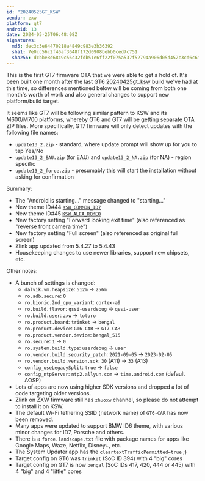 ```yaml
---
id: "20240525GT_KSW"
vendor: zxw
platform: gt7
android: 13
date: 2024-05-25T06:48:08Z
signatures:
  md5: dec3c3e64470218a4849c983e3b36392
  sha1: 7e0cc56c2f46af3648f172d0908bebb0ced7c751
  sha256: dcbbe8d68c9c56c32fdb51e6ff22f075a537f52794a906d05d452c3cd6c6fe7c
---
```

This is the first GT7 firmware OTA that we were able to get a hold of. It's been built one month after the last GT6 [20240425gt_ksw](/headunits/updates/zxw/gt6/20240425GT_KSW) build we've had at this time, so differences mentioned below will be coming from both one month's worth of work and also general changes to support new platform/build target.

It seems like GT7 will be following similar pattern to KSW and its M600/M700 platforms, whereby GT6 and GT7 will be getting separate OTA ZIP files. More specifically, GT7 firmware will only detect updates with the following file names:
- `update13_2.zip` - standard, where update prompt will show up for you to tap Yes/No
- `update13_2_EAU.zip` (for EAU) and `update13_2_NA.zip` (for NA) - region specific
- `update13_2_force.zip` - presumably this will start the installation without asking for confirmation

Summary:
- The "Android is starting…" message changed to "starting…"
- New theme ID#44 [`KSW_COMMON_ID7`](/headunits/themes/zxw/44-ksw_common_id7)
- New theme ID#45 [`KSW_ALFA_ROMEO`](/headunits/themes/zxw/45-ksw_alfa_romeo)
- New factory setting "Forward looking exit time" (also referenced as "reverse front camera time")
- New factory setting "Full screen" (also referenced as original full screen)
- Zlink app updated from 5.4.27 to 5.4.43
- Housekeeping changes to use newer libraries, support new chipsets, etc.

Other notes:
- A bunch of settings is changed:
  - `dalvik.vm.heapsize`: `512m` -> `256m`
  - `ro.adb.secure`: `0`
  - `ro.bionic.2nd_cpu_variant`: `cortex-a9`
  - `ro.build.flavor`: `qssi-userdebug` -> `qssi-user`
  - `ro.build.user`: `zxw` -> `totoro`
  - `ro.product.board`: `trinket` -> `bengal`
  - `ro.product.device`: `GT6-CAR` -> `GT7-CAR`
  - `ro.product.vendor.device`: `bengal_515`
  - `ro.secure`: `1` -> `0`
  - `ro.system.build.type`: `userdebug` -> `user`
  - `ro.vendor.build.security_patch`: `2021-09-05` -> `2023-02-05`
  - `ro.vendor.build.version.sdk`: `30` (A11) -> `33` (A13)
  - `config_useLegacySplit`: `true` -> `false`
  - `config_ntpServer`: `ntp2.allyun.com` -> `time.android.com` (default AOSP)
- Lots of apps are now using higher SDK versions and dropped a lot of code targeting older versions.
- Zlink on ZXW firmware still has `zhuoxw` channel, so please do not attempt to install it on KSW.
- The default Wi-Fi tethering SSID (network name) of `GT6-CAR` has now been removed.
- Many apps were updated to support BMW ID6 theme, with various minor changes for ID7, Porsche and others.
- There is a `force.landscape.txt` file with package names for apps like Google Maps, Waze, Netflix, Disney+, etc.
- The System Updater app has the `cleartextTrafficPermitted=true` ;)
- Target config on GT6 was `trinket` (SoC ID 394) with 4 "big" cores
- Target config on GT7 is now `bengal` (SoC IDs 417, 420, 444 or 445) with 4 "big" and 4 "little" cores
